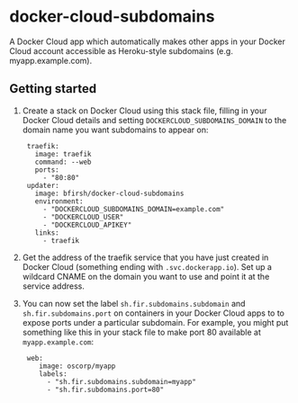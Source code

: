 # docker-cloud-subdomains

A Docker Cloud app which automatically makes other apps in your Docker Cloud account accessible as Heroku-style subdomains (e.g. myapp.example.com).

## Getting started

1. Create a stack on Docker Cloud using this stack file, filling in your Docker Cloud details and setting `DOCKERCLOUD_SUBDOMAINS_DOMAIN` to the domain name you want subdomains to appear on:

        traefik:
          image: traefik
          command: --web
          ports:
            - "80:80"
        updater:
          image: bfirsh/docker-cloud-subdomains
          environment:
            - "DOCKERCLOUD_SUBDOMAINS_DOMAIN=example.com"
            - "DOCKERCLOUD_USER"
            - "DOCKERCLOUD_APIKEY"
          links:
            - traefik

2. Get the address of the traefik service that you have just created in Docker Cloud (something ending with `.svc.dockerapp.io`). Set up a wildcard CNAME on the domain you want to use and point it at the service address.

3. You can now set the label `sh.fir.subdomains.subdomain` and `sh.fir.subdomains.port` on containers in your Docker Cloud apps to to expose ports under a particular subdomain. For example, you might put something like this in your stack file to make port 80 available at `myapp.example.com`:

        web:
           image: oscorp/myapp
           labels:
             - "sh.fir.subdomains.subdomain=myapp"
             - "sh.fir.subdomains.port=80"
